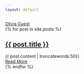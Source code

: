 ```yaml
---
layout: default
---
```

<div id="header">
<a href="/">Olivia Guest</a> 
</div>

<div class="posts">
  {% for post in site.posts %}
    <article class="post">
      <h1><a href="{{ site.baseurl }}{{ post.url }}">{{ post.title }}</a></h1>
      <div class="entry">
        {{ post.content | truncatewords:50}}
      </div>
      <a href="{{ site.baseurl }}{{ post.url }}" class="read-more">Read More</a>
    </article>
  {% endfor %}
  
 <!-- {% for repository in site.github.public_repositories %}
    * [{{ repository.name }}]({{ repository.html_url }})
  {% endfor %} -->
</div>
